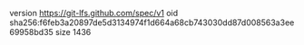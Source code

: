 version https://git-lfs.github.com/spec/v1
oid sha256:f6feb3a20897de5d3134974f1d664a68cb743030dd87d008563a3ee69958bd35
size 1436
